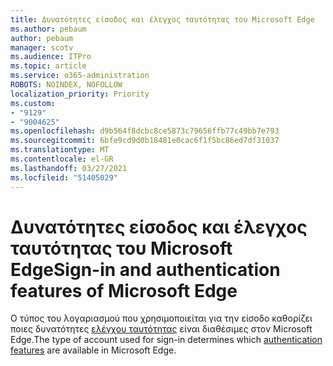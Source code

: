 ```yaml
---
title: Δυνατότητες είσοδος και έλεγχος ταυτότητας του Microsoft Edge
ms.author: pebaum
author: pebaum
manager: scotv
ms.audience: ITPro
ms.topic: article
ms.service: o365-administration
ROBOTS: NOINDEX, NOFOLLOW
localization_priority: Priority
ms.custom:
- "9129"
- "9004625"
ms.openlocfilehash: d9b564f8dcbc8ce5873c79656ffb77c49bb7e793
ms.sourcegitcommit: 6bfe9cd9d0b18481e0cac6f1f5bc86ed7df31037
ms.translationtype: MT
ms.contentlocale: el-GR
ms.lasthandoff: 03/27/2021
ms.locfileid: "51405029"
---
```

# <a name="sign-in-and-authentication-features-of-microsoft-edge"></a><span data-ttu-id="9392d-102">Δυνατότητες είσοδος και έλεγχος ταυτότητας του Microsoft Edge</span><span class="sxs-lookup"><span data-stu-id="9392d-102">Sign-in and authentication features of Microsoft Edge</span></span>

<span data-ttu-id="9392d-103">Ο τύπος του λογαριασμού που χρησιμοποιείται για την είσοδο καθορίζει ποιες δυνατότητες [ελέγχου ταυτότητας](https://go.microsoft.com/fwlink/?linkid=2134570) είναι διαθέσιμες στον Microsoft Edge.</span><span class="sxs-lookup"><span data-stu-id="9392d-103">The type of account used for sign-in determines which [authentication features](https://go.microsoft.com/fwlink/?linkid=2134570) are available in Microsoft Edge.</span></span>